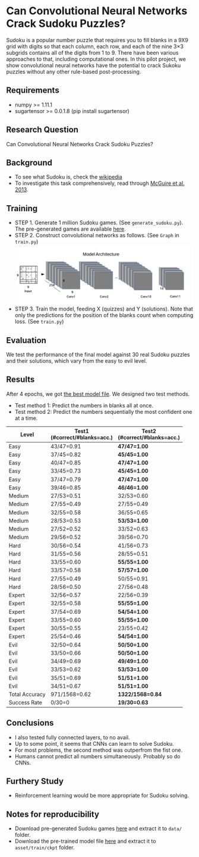 # Can Convolutional Neural Networks Crack Sudoku Puzzles?

Sudoku is a popular number puzzle that requires you to fill blanks in a 9X9 grid with digits so that each column, each row, and each of the nine 3×3 subgrids contains all of the digits from 1 to 9. There have been various approaches to that, including computational ones. In this pilot project, we show convolutional neural networks have the potential to crack Sukoku puzzles without any other rule-based post-processing.

## Requirements
  * numpy >= 1.11.1
  * sugartensor >= 0.0.1.8 (pip install sugartensor)
	
## Research Question
Can Convolutional Neural Networks Crack Sudoku Puzzles?

## Background
* To see what Sudoku is, check the [wikipedia](https://en.wikipedia.org/wiki/Sudoku)
* To investigate this task comprehensively, read through [McGuire et al. 2013](https://arxiv.org/pdf/1201.0749.pdf).

## Training
* STEP 1. Generate 1 million Sudoku games. (See `generate_sudoku.py`). The pre-generated games are available [here](https://www.kaggle.com/bryanpark/sudoku).
* STEP 2. Construct convolutional networks as follows. (See `Graph` in `train.py`)<br/>
![graph](graph.png?raw=true)
* STEP 3. Train the model, feeding X (quizzes) and Y (solutions). Note that only the predictions for the position of the blanks count when computing loss. (See `train.py`)<br/>

## Evaluation
We test the performance of the final model against 30 real Sudoku puzzles and their solutions, which vary from the easy to evil level.

## Results
After 4 epochs, we got [the best model file](https://drive.google.com/open?id=0B0ZXk88koS2KV1VIT2RYUGhuOEU). We designed two test methods.

* Test method 1: Predict the numbers in blanks all at once.
* Test method 2: Predict the numbers sequentially the most confident one at a time.

 
| Level  |  Test1 <br/>(#correct/#blanks=acc.)| Test2 <br/>(#correct/#blanks=acc.) |
| ---    |---     |---     |
|Easy|43/47=0.91|**47/47=1.00**|
|Easy|37/45=0.82|**45/45=1.00**|
|Easy|40/47=0.85|**47/47=1.00**|
|Easy|33/45=0.73|**45/45=1.00**|
|Easy|37/47=0.79|**47/47=1.00**|
|Easy|39/46=0.85|**46/46=1.00**|
|Medium|27/53=0.51|32/53=0.60|
|Medium|27/55=0.49|27/55=0.49|
|Medium|32/55=0.58|36/55=0.65|
|Medium|28/53=0.53|**53/53=1.00**|
|Medium|27/52=0.52|33/52=0.63|
|Medium|29/56=0.52|39/56=0.70|
|Hard|30/56=0.54|41/56=0.73|
|Hard|31/55=0.56|28/55=0.51|
|Hard|33/55=0.60|**55/55=1.00**|
|Hard|33/57=0.58|**57/57=1.00**|
|Hard|27/55=0.49|50/55=0.91|
|Hard|28/56=0.50|27/56=0.48|
|Expert|32/56=0.57|22/56=0.39|
|Expert|32/55=0.58|**55/55=1.00**|
|Expert|37/54=0.69|**54/54=1.00**|
|Expert|33/55=0.60|**55/55=1.00**|
|Expert|30/55=0.55|23/55=0.42|
|Expert|25/54=0.46|**54/54=1.00**|
|Evil|32/50=0.64|**50/50=1.00**|
|Evil|33/50=0.66|**50/50=1.00**|
|Evil|34/49=0.69|**49/49=1.00**|
|Evil|33/53=0.62|**53/53=1.00**|
|Evil|35/51=0.69|**51/51=1.00**|
|Evil|34/51=0.67|**51/51=1.00**|
|Total Accuracy| 971/1568=0.62| **1322/1568=0.84**|
|Success Rate| 0/30=0| **19/30=0.63**|

## Conclusions
* I also tested fully connected layers, to no avail.
* Up to some point, it seems that CNNs can learn to solve Sudoku.
* For most problems, the second method was outperfrom the fist one.
* Humans cannot predict all numbers simultaneously. Probably so do CNNs.

## Furthery Study
* Reinforcement learning would be more appropriate for Sudoku solving.

## Notes for reproducibility
* Download pre-generated Sudoku games [here](https://www.kaggle.com/bryanpark/sudoku) and extract it to `data/` folder.
* Download the pre-trained model file [here](https://drive.google.com/open?id=0B0ZXk88koS2KV1VIT2RYUGhuOEU) and extract it to `asset/train/ckpt` folder.
	






